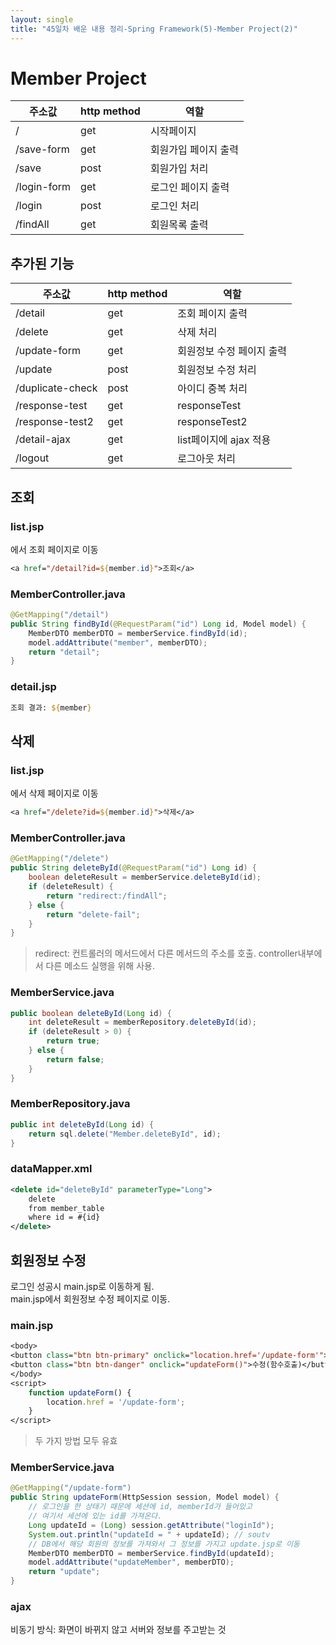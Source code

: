 ```yaml
---
layout: single
title: "45일차 배운 내용 정리-Spring Framework(5)-Member Project(2)"
---
```


# Member Project

|주소값|http method|역할|
|---|---|---|
|/|get|시작페이지|
|/save-form|get|회원가입 페이지 출력|
|/save|post|회원가입 처리|
|/login-form|get|로그인 페이지 출력|
|/login|post|로그인 처리|
|/findAll|get|회원목록 출력|

## 추가된 기능

|주소값|http method|역할|
|---|---|---|
|/detail|get|조회 페이지 출력|
|/delete|get|삭제 처리|
|/update-form|get|회원정보 수정 페이지 출력|
|/update|post|회원정보 수정 처리|
|/duplicate-check|post|아이디 중복 처리|
|/response-test|get|responseTest|
|/response-test2|get|responseTest2|
|/detail-ajax|get|list페이지에 ajax 적용|
|/logout|get|로그아웃 처리|

## 조회
### list.jsp
에서 조회 페이지로 이동
```jsp
<a href="/detail?id=${member.id}">조회</a>
```

### MemberController.java
```java
@GetMapping("/detail")
public String findById(@RequestParam("id") Long id, Model model) {
    MemberDTO memberDTO = memberService.findById(id);
    model.addAttribute("member", memberDTO);
    return "detail";
}
```

### detail.jsp
```jsp
조회 결과: ${member}
```

## 삭제
### list.jsp
에서 삭제 페이지로 이동
```jsp
<a href="/delete?id=${member.id}">삭제</a>
```

### MemberController.java
```java
@GetMapping("/delete")
public String deleteById(@RequestParam("id") Long id) {
    boolean deleteResult = memberService.deleteById(id);
    if (deleteResult) {
        return "redirect:/findAll";
    } else {
        return "delete-fail";
    }
}
```
>redirect: 컨트롤러의 메서드에서 다른 메서드의 주소를 호출. controller내부에서 다른 메소드 실행을 위해 사용.

### MemberService.java
```java
public boolean deleteById(Long id) {
    int deleteResult = memberRepository.deleteById(id);
    if (deleteResult > 0) {
        return true;
    } else {
        return false;
    }
}
```

### MemberRepository.java
```java
public int deleteById(Long id) {
    return sql.delete("Member.deleteById", id);
}
```

### dataMapper.xml
```xml
<delete id="deleteById" parameterType="Long">
    delete
    from member_table
    where id = #{id}
</delete>
```

## 회원정보 수정
로그인 성공시 main.jsp로 이동하게 됨.  
main.jsp에서 회원정보 수정 페이지로 이동.
### main.jsp
```jsp
<body>
<button class="btn btn-primary" onclick="location.href='/update-form'">수정</button>
<button class="btn btn-danger" onclick="updateForm()">수정(함수호출)</button>
</body>
<script>
    function updateForm() {
        location.href = '/update-form';
    }
</script>
```
>두 가지 방법 모두 유효

### MemberService.java
```java
@GetMapping("/update-form")
public String updateForm(HttpSession session, Model model) {
    // 로그인을 한 상태기 때문에 세션에 id, memberId가 들어있고
    // 여기서 세션에 있는 id를 가져온다.
    Long updateId = (Long) session.getAttribute("loginId");
    System.out.println("updateId = " + updateId); // soutv
    // DB에서 해당 회원의 정보를 가져와서 그 정보를 가지고 update.jsp로 이동
    MemberDTO memberDTO = memberService.findById(updateId);
    model.addAttribute("updateMember", memberDTO);
    return "update";
}
```
### ajax
비동기 방식: 화면이 바뀌지 않고 서버와 정보를 주고받는 것
